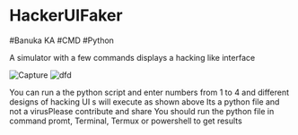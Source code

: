 # HackerUIFaker
#Banuka KA
#CMD
#Python

A simulator with a few commands displays a hacking like interface

![Capture](https://user-images.githubusercontent.com/89307136/133883737-1f99d26b-7c5a-49e7-9cd6-09b6a9b87b47.PNG)
![dfd](https://user-images.githubusercontent.com/89307136/133883739-1157a2c9-f126-4767-add6-5d5b2527eb8c.PNG)

You can run a the python script and enter numbers from 1 to 4 and different designs of hacking UI s will execute as shown above
Its a python file and not a virusPlease contribute and share
You should run the python file in command promt, Terminal, Termux or powershell to get results
